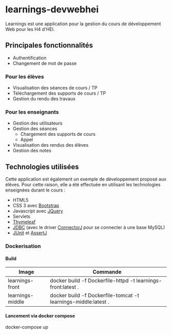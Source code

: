 learnings-devwebhei
===================

Learnings est une application pour la gestion du cours de développement Web pour les H4 d'HEI.

Principales fonctionnalités
---------------------------
* Authentification
* Changement de mot de passe

### Pour les élèves

* Visualisation des séances de cours / TP
* Téléchargement des supports de cours / TP
* Gestion du rendu des travaux

### Pour les enseignants

* Gestion des utilisateurs
* Gestion des séances
  * Chargement des supports de cours
  * Appel
* Visualisation des rendus des élèves
* Gestion des notes

Technologies utilisées
----------------------
Cette application est également un exemple de développement proposé aux élèves. Pour cette raison, elle a été effectuée en utilisant les technologies enseignées durant le cours :

* HTML5
* CSS 3 avec [Bootstrap](http://getbootstrap.com)
* Javascript avec [JQuery](http://jquery.com)
* Servlets
* [Thymeleaf](http://www.thymeleaf.org/)
* [JDBC](http://www.oracle.com/technetwork/java/javase/jdbc/index.html) (avec le driver [ConnectorJ](https://dev.mysql.com/downloads/connector/j/)  pour se connecter à une base MySQL)
* [JUnit](http://junit.org) et [AssertJ](http://joel-costigliola.github.io/assertj/)

### Dockerisation
#### Build
| Image | Commande |
| ------------- | -------------   |
| learnings-front   | docker build -f Dockerfile-httpd  -t learnings-front:latest . |
| learnings-middle  | docker build -f Dockerfile-tomcat -t learnings-middle:latest . |

#### Lancement via docker compose
docker-compose up
